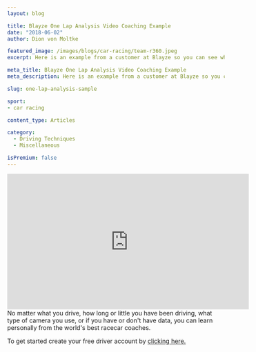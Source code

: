 ```yaml
---
layout: blog

title: Blayze One Lap Analysis Video Coaching Example
date: "2018-06-02"
author: Dion von Moltke

featured_image: /images/blogs/car-racing/team-r360.jpeg
excerpt: Here is an example from a customer at Blayze so you can see what to expect when you work with a Blayze pro coach.

meta_title: Blayze One Lap Analysis Video Coaching Example
meta_description: Here is an example from a customer at Blayze so you can see what to expect when you work with a Blayze pro coach.

slug: one-lap-analysis-sample

sport:
- car racing

content_type: Articles

category:
  - Driving Techniques
  - Miscellaneous

isPremium: false
---
```


<iframe title="Blog iFrame" id="videoIframe" width="560" height="315" src="https://www.youtube.com/embed/Ge9PvhuUqE0" frameborder="0" allow="accelerometer; autoplay; encrypted-media; gyroscope; picture-in-picture" allowfullscreen></iframe>
No matter what you drive, how long or little you have been driving, what type of camera you use, or if you have or don't have data, you can learn personally from the world's best racecar coaches.

To get started create your free driver account by [clicking here.](https://app.blayze.io/registration/new)